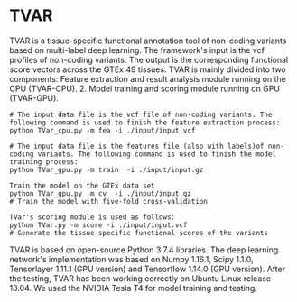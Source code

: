 # TVAR
TVAR is a tissue-specific functional annotation tool of non-coding variants based on multi-label deep learning. The framework's input is the vcf profiles of non-coding variants. The output is the corresponding functional score vectors across the GTEx 49 tissues. TVAR is mainly divided into two components: Feature extraction and result analysis module running on the CPU (TVAR-CPU). 2. Model training and scoring module running on GPU (TVAR-GPU).
```{r}
# The input data file is the vcf file of non-coding variants. The following command is used to finish the feature extraction process: 
python TVar_cpu.py -m fea -i ./input/input.vcf
```
```{r}
# The input data file is the features file (also with labels)of non-coding variants. The following command is used to finish the model training process:
python TVar_gpu.py -m train  -i ./input/input.gz
```
```{r}
Train the model on the GTEx data set
python TVar_gpu.py -m cv  -i ./input/input.gz
# Train the model with five-fold cross-validation
```
```{r}
TVar's scoring module is used as follows: 
python TVar.py -m score -i ./input/input.vcf
# Generate the tissue-specific functional scores of the variants
```  
TVAR is based on open-source Python 3.7.4 libraries. The deep learning network's implementation was based on Numpy 1.16.1, Scipy 1.1.0, Tensorlayer 1.11.1 (GPU version) and Tensorflow 1.14.0 (GPU version). After the testing, TVAR has been working correctly on Ubuntu Linux release 18.04. We used the NVIDIA Tesla T4 for model training and testing.
